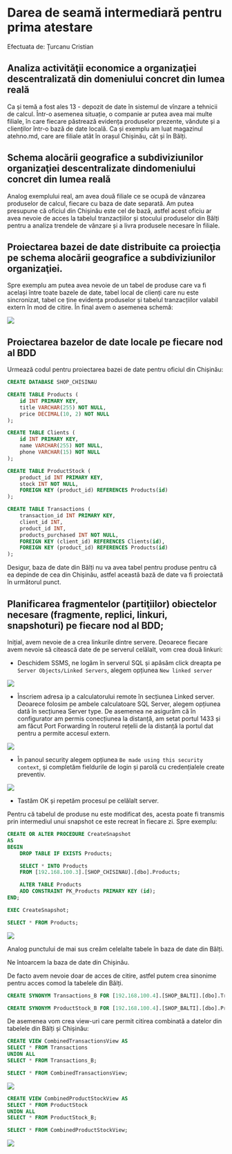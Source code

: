 # Darea de seamă intermediară pentru prima atestare

Efectuata de: Țurcanu Cristian

## Analiza activităţii economice a organizaţiei descentralizată din domeniului concret din lumea reală

Ca și temă a fost ales 13 - depozit de date în sistemul de vînzare a tehnicii de calcul. Într-o asemenea situație, o companie ar putea avea mai multe filiale, în care  fiecare păstrează evidența produselor prezente, vândute și a clienților într-o bază de date locală. Ca și exemplu am luat magazinul atehno.md, care are filiale atât în orașul Chișinău, cât și în Bălți.

## Schema alocării geografice a subdiviziunilor organizaţiei descentralizate dindomeniului concret din lumea reală

Analog exemplului real, am avea două filiale ce se ocupă de vânzarea produselor de calcul, fiecare cu baza de date separată. Am putea presupune că oficiul din Chișinău este cel de bază, astfel acest oficiu ar avea nevoie de acces la tabelul tranzacțiilor și stocului produselor din Bălți pentru a analiza trendele de vânzare și a livra produsele necesare în filiale.

## Proiectarea bazei de date distribuite ca proiecţia pe schema alocării geografice a subdiviziunilor organizaţiei.

Spre exemplu am putea avea nevoie de un tabel de produse care va fi același între toate bazele de date, tabel local de clienți care nu este sincronizat, tabel ce ține evidența produselor și tabelul tranzacțiilor valabil extern în mod de citire. În final avem o asemenea schemă:

![](schema.png)

## Proiectarea bazelor de date locale pe fiecare nod al BDD

Urmează codul pentru proiectarea bazei de date pentru oficiul din Chișinău:

```sql
CREATE DATABASE SHOP_CHISINAU

CREATE TABLE Products (
    id INT PRIMARY KEY,
    title VARCHAR(255) NOT NULL,
    price DECIMAL(10, 2) NOT NULL
);

CREATE TABLE Clients (
    id INT PRIMARY KEY,
    name VARCHAR(255) NOT NULL,
    phone VARCHAR(15) NOT NULL
);

CREATE TABLE ProductStock (
    product_id INT PRIMARY KEY,
    stock INT NOT NULL,
    FOREIGN KEY (product_id) REFERENCES Products(id)
);

CREATE TABLE Transactions (
    transaction_id INT PRIMARY KEY,
    client_id INT,
    product_id INT,
    products_purchased INT NOT NULL,
    FOREIGN KEY (client_id) REFERENCES Clients(id),
    FOREIGN KEY (product_id) REFERENCES Products(id)
);
```

Desigur, baza de date din Bălți nu va avea tabel pentru produse pentru că ea depinde de cea din Chișinău, astfel această bază de date va fi proiectată în următorul punct. 

## Planificarea fragmentelor (partiţiilor) obiectelor necesare (fragmente, replici, linkuri, snapshoturi) pe fiecare nod al BDD;

Inițial, avem nevoie de a crea linkurile dintre servere. Deoarece fiecare avem nevoie să citească date de pe serverul celălalt, vom crea două linkuri:

- Deschidem SSMS, ne logăm în serverul SQL și apăsăm click dreapta pe `Server Objects/Linked Servers`, alegem opțiunea `New linked server`

![](2.png)

- Înscriem adresa ip a calculatorului remote în secțiunea Linked server. Deoarece folosim pe ambele calculatoare SQL Server, alegem opțiunea dată în secțiunea Server type. De asemenea ne asigurăm că în configurator am permis conecțiunea la distanță, am setat portul 1433 și am făcut Port Forwarding în routerul rețelii de la distanță la portul dat pentru a permite accesul extern.

![](3.png)

- În panoul security alegem opțiunea `Be made using this security context`, și completăm fieldurile de login și parolă cu credențialele create preventiv.

![](4.png)

- Tastăm OK și repetăm procesul pe celălalt server. 

Pentru că tabelul de produse nu este modificat des, acesta poate fi transmis prin intermediul unui snapshot ce este recreat în fiecare zi. Spre exemplu:

```sql
CREATE OR ALTER PROCEDURE CreateSnapshot
AS
BEGIN
    DROP TABLE IF EXISTS Products;

    SELECT * INTO Products
    FROM [192.168.100.3].[SHOP_CHISINAU].[dbo].Products;

    ALTER TABLE Products
    ADD CONSTRAINT PK_Products PRIMARY KEY (id);
END;

EXEC CreateSnapshot;

SELECT * FROM Products;
```

![](5.png)

Analog punctului de mai sus creăm celelalte tabele în baza de date din Bălți.

Ne întoarcem la baza de date din Chișinău.

De facto avem nevoie doar de acces de citire, astfel putem crea sinonime pentru acces comod la tabelele din Bălți.

```sql
CREATE SYNONYM Transactions_B FOR [192.168.100.4].[SHOP_BALTI].[dbo].Transactions;

CREATE SYNONYM ProductStock_B FOR [192.168.100.4].[SHOP_BALTI].[dbo].ProductStock;
```


De asemenea vom crea view-uri care permit citirea combinată a datelor din tabelele din Bălți și Chișinău:

```sql
CREATE VIEW CombinedTransactionsView AS
SELECT * FROM Transactions
UNION ALL
SELECT * FROM Transactions_B;

SELECT * FROM CombinedTransactionsView;
```

![](6.png)

```sql
CREATE VIEW CombinedProductStockView AS
SELECT * FROM ProductStock
UNION ALL
SELECT * FROM ProductStock_B;

SELECT * FROM CombinedProductStockView;
```

![](7.png)
